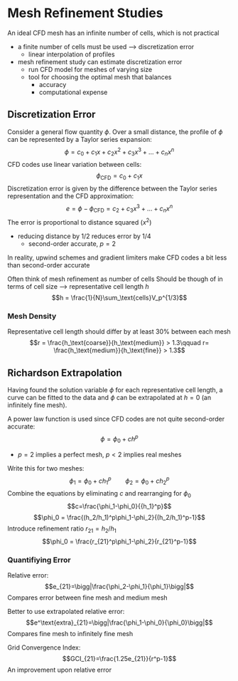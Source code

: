 # Mesh Refinement Studies
An ideal CFD mesh has an infinite number of cells, which is not practical
- a finite number of cells must be used --> discretization error
	- linear interpolation of profiles
- mesh refinement study can estimate discretization error
	- run CFD model for meshes of varying size
	- tool for choosing the optimal mesh that balances
		- accuracy
		- computational expense
## Discretization Error
Consider a general flow quantity $\phi$. Over a small distance, the profile of $\phi$ can be represented by a Taylor series expansion:
$$\phi = c_0 + c_1x+c_2x^2+c_3x^3 + \dots +c_nx^n$$
CFD codes use linear variation between cells:
$$\phi_\text{CFD} = c_0+c_1x$$
Discretization error is given by the difference between the Taylor series representation and the CFD approximation:
$$e = \phi - \phi_\text{CFD}=c_2+c_3x^3+\dots+c_nx^n$$
The error is proportional to distance squared ($x^2$)
- reducing distance by 1/2 reduces error by 1/4
	- second-order accurate, $p=2$

In reality, upwind schemes and gradient limiters make CFD codes a bit less than second-order accurate

Often think of mesh refinement as number of cells
Should be though of in terms of cell size --> representative cell length $h$
$$h = \frac{1}{N}\sum_\text{cells}V_p^{1/3}$$
### Mesh Density
Representative cell length should differ by at least 30% between each mesh
$$r = \frac{h_\text{coarse}}{h_\text{medium}} > 1.3\qquad r= \frac{h_\text{medium}}{h_\text{fine}} > 1.3$$
## Richardson Extrapolation
Having found the solution variable $\phi$ for each representative cell length, a curve can be fitted to the data and $\phi$ can be extrapolated at $h=0$ (an infinitely fine mesh).

A power law function is used since CFD codes are not quite second-order accurate:
$$\phi = \phi_0+ch^p$$
- $p=2$ implies a perfect mesh, $p<2$ implies real meshes

Write this for two meshes:
$$\phi_1 = \phi_0+c{h_1}^p\qquad \phi_2 = \phi_0+c{h_2}^p$$
Combine the equations by eliminating $c$ and rearranging for $\phi_0$
$$c=\frac{\phi_1-\phi_0}{{h_1}^p}$$
$$\phi_0 = \frac{(h_2/h_1)^p\phi_1-\phi_2}{(h_2/h_1)^p-1}$$
Introduce refinement ratio $r_{21} = h_2/h_1$
$$\phi_0 = \frac{r_{21}^p\phi_1-\phi_2}{r_{21}^p-1}$$

### Quantifiying Error
Relative error:
$$e_{21}=\bigg|\frac{\phi_2-\phi_1}{\phi_1}\bigg|$$
Compares error between fine mesh and medium mesh

Better to use extrapolated relative error:
$$e^\text{extra}_{21}=\bigg|\frac{\phi_1-\phi_0}{\phi_0}\bigg|$$
Compares fine mesh to infinitely fine mesh

Grid Convergence Index:
$$GCI_{21}=\frac{1.25e_{21}}{r^p-1}$$
An improvement upon relative error

